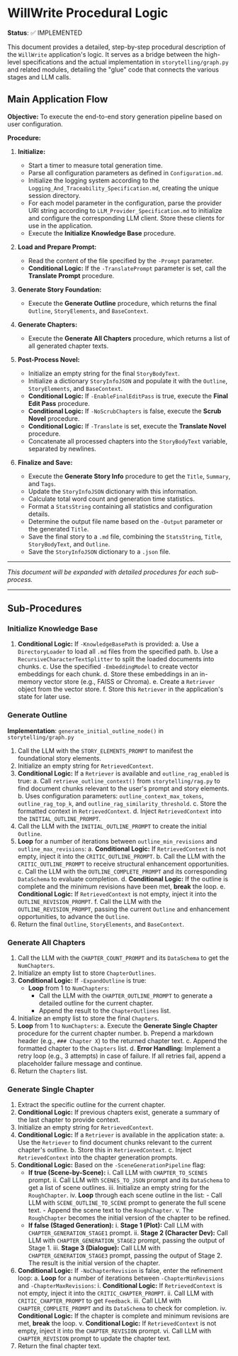 # WillWrite Procedural Logic

**Status**: ✅ IMPLEMENTED

This document provides a detailed, step-by-step procedural description of the `WillWrite` application's logic. It serves as a bridge between the high-level specifications and the actual implementation in `storytelling/graph.py` and related modules, detailing the "glue" code that connects the various stages and LLM calls.

## Main Application Flow

**Objective:** To execute the end-to-end story generation pipeline based on user configuration.

**Procedure:**

1.  **Initialize:**
    *   Start a timer to measure total generation time.
    *   Parse all configuration parameters as defined in `Configuration.md`.
    *   Initialize the logging system according to the `Logging_And_Traceability_Specification.md`, creating the unique session directory.
    *   For each model parameter in the configuration, parse the provider URI string according to `LLM_Provider_Specification.md` to initialize and configure the corresponding LLM client. Store these clients for use in the application.
    *   Execute the **Initialize Knowledge Base** procedure.

2.  **Load and Prepare Prompt:**
    *   Read the content of the file specified by the `-Prompt` parameter.
    *   **Conditional Logic:** If the `-TranslatePrompt` parameter is set, call the **Translate Prompt** procedure.

3.  **Generate Story Foundation:**
    *   Execute the **Generate Outline** procedure, which returns the final `Outline`, `StoryElements`, and `BaseContext`.

4.  **Generate Chapters:**
    *   Execute the **Generate All Chapters** procedure, which returns a list of all generated chapter texts.

5.  **Post-Process Novel:**
    *   Initialize an empty string for the final `StoryBodyText`.
    *   Initialize a dictionary `StoryInfoJSON` and populate it with the `Outline`, `StoryElements`, and `BaseContext`.
    *   **Conditional Logic:** If `-EnableFinalEditPass` is true, execute the **Final Edit Pass** procedure.
    *   **Conditional Logic:** If `-NoScrubChapters` is false, execute the **Scrub Novel** procedure.
    *   **Conditional Logic:** If `-Translate` is set, execute the **Translate Novel** procedure.
    *   Concatenate all processed chapters into the `StoryBodyText` variable, separated by newlines.

6.  **Finalize and Save:**
    *   Execute the **Generate Story Info** procedure to get the `Title`, `Summary`, and `Tags`.
    *   Update the `StoryInfoJSON` dictionary with this information.
    *   Calculate total word count and generation time statistics.
    *   Format a `StatsString` containing all statistics and configuration details.
    *   Determine the output file name based on the `-Output` parameter or the generated `Title`.
    *   Save the final story to a `.md` file, combining the `StatsString`, `Title`, `StoryBodyText`, and `Outline`.
    *   Save the `StoryInfoJSON` dictionary to a `.json` file.

---
*This document will be expanded with detailed procedures for each sub-process.*

---

## Sub-Procedures

### Initialize Knowledge Base

1.  **Conditional Logic:** If `-KnowledgeBasePath` is provided:
    a. Use a `DirectoryLoader` to load all `.md` files from the specified path.
    b. Use a `RecursiveCharacterTextSplitter` to split the loaded documents into chunks.
    c. Use the specified `-EmbeddingModel` to create vector embeddings for each chunk.
    d. Store these embeddings in an in-memory vector store (e.g., FAISS or Chroma).
    e. Create a `Retriever` object from the vector store.
    f. Store this `Retriever` in the application's state for later use.

### Generate Outline

**Implementation**: `generate_initial_outline_node()` in `storytelling/graph.py`

1.  Call the LLM with the `STORY_ELEMENTS_PROMPT` to manifest the foundational story elements.
2.  Initialize an empty string for `RetrievedContext`.
3.  **Conditional Logic:** If a `Retriever` is available and `outline_rag_enabled` is true:
    a. Call `retrieve_outline_context()` from `storytelling/rag.py` to find document chunks relevant to the user's prompt and story elements.
    b. Uses configuration parameters: `outline_context_max_tokens`, `outline_rag_top_k`, and `outline_rag_similarity_threshold`.
    c. Store the formatted context in `RetrievedContext`.
    d. Inject `RetrievedContext` into the `INITIAL_OUTLINE_PROMPT`.
4.  Call the LLM with the `INITIAL_OUTLINE_PROMPT` to create the initial `Outline`.
5.  **Loop** for a number of iterations between `outline_min_revisions` and `outline_max_revisions`:
    a. **Conditional Logic:** If `RetrievedContext` is not empty, inject it into the `CRITIC_OUTLINE_PROMPT`.
    b. Call the LLM with the `CRITIC_OUTLINE_PROMPT` to receive structural enhancement opportunities.
    c. Call the LLM with the `OUTLINE_COMPLETE_PROMPT` and its corresponding `DataSchema` to evaluate completion.
    d. **Conditional Logic:** If the outline is complete and the minimum revisions have been met, **break** the loop.
    e. **Conditional Logic:** If `RetrievedContext` is not empty, inject it into the `OUTLINE_REVISION_PROMPT`.
    f. Call the LLM with the `OUTLINE_REVISION_PROMPT`, passing the current `Outline` and enhancement opportunities, to advance the `Outline`.
6.  Return the final `Outline`, `StoryElements`, and `BaseContext`.

### Generate All Chapters

1.  Call the LLM with the `CHAPTER_COUNT_PROMPT` and its `DataSchema` to get the `NumChapters`.
2.  Initialize an empty list to store `ChapterOutlines`.
3.  **Conditional Logic:** If `-ExpandOutline` is true:
    *   **Loop** from 1 to `NumChapters`:
        *   Call the LLM with the `CHAPTER_OUTLINE_PROMPT` to generate a detailed outline for the current chapter.
        *   Append the result to the `ChapterOutlines` list.
4.  Initialize an empty list to store the final `Chapters`.
5.  **Loop** from 1 to `NumChapters`:
    a. Execute the **Generate Single Chapter** procedure for the current chapter number.
    b. Prepend a markdown header (e.g., `### Chapter X`) to the returned chapter text.
    c. Append the formatted chapter to the `Chapters` list.
    d. **Error Handling:** Implement a retry loop (e.g., 3 attempts) in case of failure. If all retries fail, append a placeholder failure message and continue.
6.  Return the `Chapters` list.

### Generate Single Chapter

1.  Extract the specific outline for the current chapter.
2.  **Conditional Logic:** If previous chapters exist, generate a summary of the last chapter to provide context.
3.  Initialize an empty string for `RetrievedContext`.
4.  **Conditional Logic:** If a `Retriever` is available in the application state:
    a. Use the `Retriever` to find document chunks relevant to the current chapter's outline.
    b. Store this in `RetrievedContext`.
    c. Inject `RetrievedContext` into the chapter generation prompts.
5.  **Conditional Logic:** Based on the `-SceneGenerationPipeline` flag:
    *   **If true (Scene-by-Scene):**
        i. Call LLM with `CHAPTER_TO_SCENES` prompt.
        ii. Call LLM with `SCENES_TO_JSON` prompt and its `DataSchema` to get a list of scene outlines.
        iii. Initialize an empty string for the `RoughChapter`.
        iv. **Loop** through each scene outline in the list:
            - Call LLM with `SCENE_OUTLINE_TO_SCENE` prompt to generate the full scene text.
            - Append the scene text to the `RoughChapter`.
        v. The `RoughChapter` becomes the initial version of the chapter to be refined.
    *   **If false (Staged Generation):**
        i. **Stage 1 (Plot):** Call LLM with `CHAPTER_GENERATION_STAGE1` prompt.
        ii. **Stage 2 (Character Dev):** Call LLM with `CHAPTER_GENERATION_STAGE2` prompt, passing the output of Stage 1.
        iii. **Stage 3 (Dialogue):** Call LLM with `CHAPTER_GENERATION_STAGE3` prompt, passing the output of Stage 2. The result is the initial version of the chapter.
6.  **Conditional Logic:** If `-NoChapterRevision` is false, enter the refinement loop:
    a. **Loop** for a number of iterations between `-ChapterMinRevisions` and `-ChapterMaxRevisions`:
        i. **Conditional Logic:** If `RetrievedContext` is not empty, inject it into the `CRITIC_CHAPTER_PROMPT`.
        ii. Call LLM with `CRITIC_CHAPTER_PROMPT` to get `Feedback`.
        iii. Call LLM with `CHAPTER_COMPLETE_PROMPT` and its `DataSchema` to check for completion.
        iv. **Conditional Logic:** If the chapter is complete and minimum revisions are met, **break** the loop.
        v. **Conditional Logic:** If `RetrievedContext` is not empty, inject it into the `CHAPTER_REVISION` prompt.
        vi. Call LLM with `CHAPTER_REVISION` prompt to update the chapter text.
7.  Return the final chapter text.
